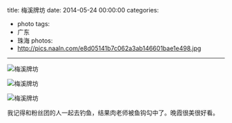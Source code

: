 title: 梅溪牌坊
date: 2014-05-24 00:00:00
categories:
- photo
tags:
- 广东
- 珠海
photos:
- http://pics.naaln.com/e8d05141b7c062a3ab146601bae1e498.jpg
---

![梅溪牌坊](http://pics.naaln.com/4d433bebb0969f01534448c0ae8b4dc5.jpg)

![梅溪牌坊](http://pics.naaln.com/716fa0ab99f97c68e4f8a434a91abd5e.jpg)

![梅溪牌坊](http://pics.naaln.com/fc10e631191ddb1578ea1135528bc700.jpg)

我记得和粉丝团的人一起去钓鱼，结果肉老师被鱼钩勾中了。晚霞很美很好看。